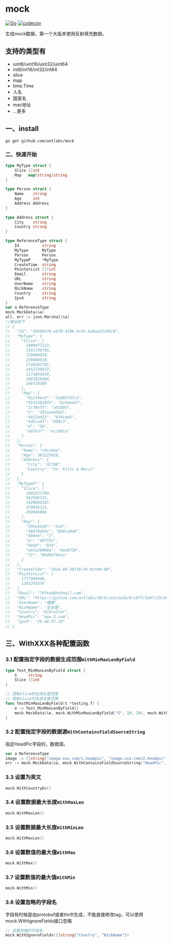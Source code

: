 # mock
[![Go](https://github.com/antlabs/mock/workflows/Go/badge.svg)](https://github.com/antlabs/mock/actions)
[![codecov](https://codecov.io/gh/antlabs/mock/branch/master/graph/badge.svg)](https://codecov.io/gh/antlabs/mock)

生成mock数据，第一个大版本使用反射填充数据。   
## 支持的类型有
* uint8/uint16/uint32/uint64
* int8/int16/int32/int64
* slice
* map
* time.Time
* 人名
* 国家名
* mac地址
* ...更多

## 一、install
```
go get github.com/antlabs/mock
```
### 二、快速开始
```go
type MyType struct {
	Slice []int
	Map   map[string]string
}

type Person struct {
	Name    string
	Age     int
	Address Address
}

type Address struct {
	City    string
	Country string
}

type ReferenceType struct {
	Id          string
	MyType      MyType
	Person      Person
	MyTypeP     *MyType
	CreateTime  string
	PointerList []*int
	Email       string
	URL         string
	UserName    string
	NickName    string
	Country     string
	Ipv4        string
}
var a ReferenceType
mock.MockData(&a)
all, err := json.Marshal(&a)
//输出如下
// {
//   "Id": "45b00376-ebf0-4196-9c95-6a8aa25c88c0",
//   "MyType": {
//     "Slice": [
//       1400477113,
//       1591736785,
//       720060954,
//       259088419,
//       1728262781,
//       1452739972,
//       1171863610,
//       2007929494,
//       346720360
//     ],
//     "Map": {
//       "012f4ecd": "5ad0378fc1",
//       "01415828fb": "bcb4e437",
//       "1cf8ef3": "a0189d",
//       "2": "301a2e456d",
//       "4012ad12": "6f4cee5",
//       "4d5ca43": "088c3",
//       "d": "58",
//       "e87e3f": "ecc601a"
//     }
//   },
//   "Person": {
//     "Name": "c9cc8ae",
//     "Age": 383225028,
//     "Address": {
//       "City": "d2700",
//       "Country": "St. Kitts & Nevis"
//     }
//   },
//   "MyTypeP": {
//     "Slice": [
//       1692231780,
//       942566115,
//       1429602187,
//       370936121,
//       450946004
//     ],
//     "Map": {
//       "395e33e6": "5e3",
//       "46470d59c": "608ca0e8",
//       "804e4": "2",
//       "a": "40f751",
//       "b0dd": "933",
//       "eb5a28060a": "4ac6728",
//       "f2": "84d6bf9ece"
//     }
//   },
//   "CreateTime": "2024-09-20T18:45:02+08:00",
//   "PointerList": [
//     1717968446,
//     1265293376
//   ],
//   "Email": "74fea6@hotmail.com",
//   "URL": "https://github.com/antlabs/30/0/ce1/ee16/0/c07f/3a67/25/dc3/6/cae/4/cc/2b9ce/10bd1/e9059/33/31a18/7/6/bc/b?0495=5a",
//   "UserName": "檀娜",
//   "NickName": "全志强",
//   "Country": "Gibraltar",
//   "HeadPic": "www.3.com",
//   "Ipv4": "29.40.97.24"
// }
```
## 三、WithXXX各种配置函数
### 3.1 配置指定字段的数据生成范围`WithMinMaxLenByField`
```go
type Test_MinMaxLenByField struct {
	S     string
	Slice []int
}

// 控制slice的生成长度范围
// 控制slice的生成长度范围
func TestMinMaxLenByField(t *testing.T) {
	e := Test_MinMaxLenByField{}
	mock.MockData(&e, mock.WithMinMaxLenByField("S", 10, 20), mock.WithMinMaxLenByField("Slice", 10, 20))
}
```

### 3.2 配置指定字段的数据源`WithContainsFieldSourceString`
指定HeadPic字段的，数据源。
```go
var a ReferenceType
image := []string{"image.xxx.com/1.headpic", "image.xxx.com/2.headpic", "image.xxx.com/3.headpic"}
err := mock.MockData(&a, mock.WithContainsFieldSourceString("HeadPic", image))
```
### 3.3 设置为英文
```go
mock.WithCountryEn()

```

### 3.4 设置数据最大长度`WithMaxLen`
```go
mock.WithMaxLen()
```

### 3.5 设置数据最大长度`WithMinLen`
```go
mock.WithMaxLen()
```

### 3.6 设置数值的最大值`WithMax`
```go
mock.WithMax()
```

### 3.7 设置数值的最大值`WithMin`
```go
mock.WithMin()
```
### 3.8 设置忽略的字段名
字段有时候是由protobuf或者thrift生成，不能直接修改tag，可以使用mock.WithIgnoreFields接口忽略
```go
// 设置忽略的字段名
mock.WithIgnoreFields([]string{"Country", "NickName"})
```
